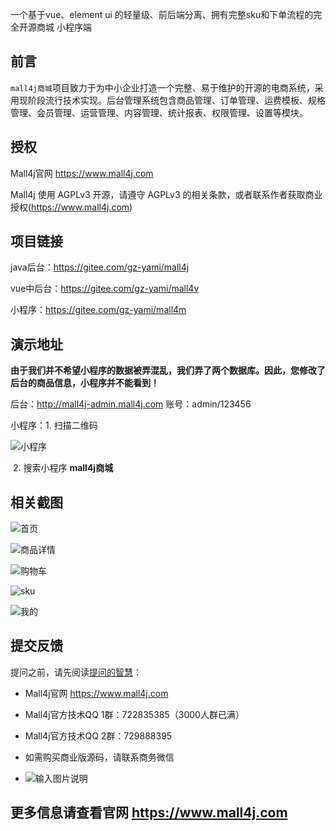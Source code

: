 一个基于vue、element ui 的轻量级、前后端分离、拥有完整sku和下单流程的完全开源商城 小程序端



## 前言

`mall4j商城`项目致力于为中小企业打造一个完整、易于维护的开源的电商系统，采用现阶段流行技术实现。后台管理系统包含商品管理、订单管理、运费模板、规格管理、会员管理、运营管理、内容管理、统计报表、权限管理、设置等模块。


## 授权

Mall4j官网 https://www.mall4j.com

Mall4j 使用 AGPLv3 开源，请遵守 AGPLv3 的相关条款，或者联系作者获取商业授权(https://www.mall4j.com)


## 项目链接

java后台：https://gitee.com/gz-yami/mall4j

vue中后台：https://gitee.com/gz-yami/mall4v

小程序：https://gitee.com/gz-yami/mall4m



## 演示地址

 **由于我们并不希望小程序的数据被弄混乱，我们弄了两个数据库。因此，您修改了后台的商品信息，小程序并不能看到！** 

后台：<http://mall4j-admin.mall4j.com>  账号：admin/123456

小程序：1. 扫描二维码

![小程序](https://gitee.com/gz-yami/mall4j/raw/master/screenshot/miniQrcode.jpg)

​		2. 搜索小程序 **mall4j商城** 



## 相关截图

![首页](https://gitee.com/gz-yami/mall4m/raw/master/screenshot/index.jpg)

![商品详情](https://gitee.com/gz-yami/mall4m/raw/master/screenshot/prodInfo.jpg)

![购物车](https://gitee.com/gz-yami/mall4m/raw/master/screenshot/shopCart.jpg)

![sku](https://gitee.com/gz-yami/mall4m/raw/master/screenshot/sku.jpg)

![我的](https://gitee.com/gz-yami/mall4m/raw/master/screenshot/my.jpg)







## 提交反馈

提问之前，请先阅读[提问的智慧](https://github.com/ryanhanwu/How-To-Ask-Questions-The-Smart-Way/blob/master/README-zh_CN.md)：
- Mall4j官网 https://www.mall4j.com
- Mall4j官方技术QQ 1群：722835385（3000人群已满）
- Mall4j官方技术QQ 2群：729888395
- 如需购买商业版源码，请联系商务微信

- ![输入图片说明](https://19838323.s21i.faiusr.com/4/4/ABUIABAEGAAgksmNlAYojomK2gIwrAI4rAI!160x160.png)

## 更多信息请查看官网 <https://www.mall4j.com>